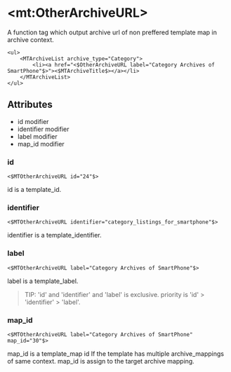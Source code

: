 # &lt;mt:OtherArchiveURL&gt;

A function tag which output archive url of non preffered template map in archive context.

    <ul>
        <MTArchiveList archive_type="Category">
            <li><a href="<$OtherArchiveURL label="Category Archives of SmartPhone"$>"><$MTArchiveTitle$></a></li>
        </MTArchiveList>
    </ul>

## Attributes

- id modifier
- identifier modifier
- label modifier
- map_id modifier

### id

    <$MTOtherArchiveURL id="24"$>

id is a template_id.

### identifier

    <$MTOtherArchiveURL identifier="category_listings_for_smartphone"$>

identifier is a template_identifier.

### label

    <$MTOtherArchiveURL label="Category Archives of SmartPhone"$>

label is a template_label.

> TIP:
> 'id' and 'identifier' and 'label' is exclusive.
> priority is 'id' &gt; 'identifier' &gt; 'label'.


### map_id

    <$MTOtherArchiveURL label="Category Archives of SmartPhone" map_id="30"$>

map_id is a template_map id
If the template has multiple archive_mappings of same context.
map_id is assign to the target archive mapping.